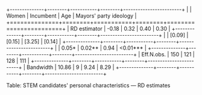 
+--------------+--------+-----------+--------+------------------------+
|              | Women  | Incumbent | Age    | Mayors' party ideology |
+==============+========+===========+========+========================+
| RD estimator | -0.18  | 0.32      | 0.40   | 0.30                   |
+--------------+--------+-----------+--------+------------------------+
|              | [0.09] | [0.15]    | [3.25] | [0.14]                 |
+--------------+--------+-----------+--------+------------------------+
|              | 0.05*  | 0.02**    | 0.94   | <0.01***               |
+--------------+--------+-----------+--------+------------------------+
| Eff.N.obs.   | 150    | 121       | 128    | 111                    |
+--------------+--------+-----------+--------+------------------------+
| Bandwidth    | 10.86  | 9         | 9.24   | 8.29                   |
+--------------+--------+-----------+--------+------------------------+

Table: STEM candidates' personal characteristics — RD estimates
